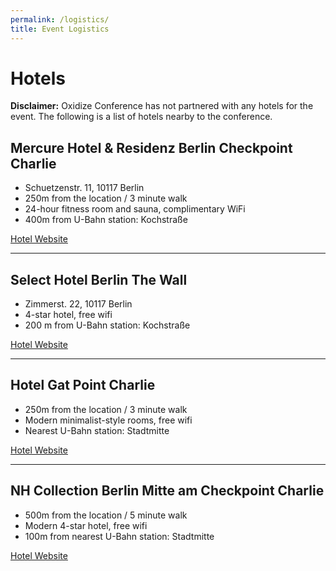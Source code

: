 ```yaml
---
permalink: /logistics/
title: Event Logistics
---
```


# Hotels

**Disclaimer:** Oxidize Conference has not partnered with any hotels for the event. The following is a list of hotels nearby to the conference.

## Mercure Hotel & Residenz Berlin Checkpoint Charlie

- Schuetzenstr. 11, 10117 Berlin
- 250m from the location / 3 minute walk
- 24-hour fitness room and sauna, complimentary WiFi
- 400m from U-Bahn station: Kochstraße

<a href="https://www.accorhotels.com/gb/hotel-3120-mercure-hotel-residenz-berlin-checkpoint-charlie/index.shtml" class = 'btn'>Hotel Website</a>

---
## Select Hotel Berlin The Wall

- Zimmerst. 22, 10117 Berlin
- 4-star hotel, free wifi
- 200 m from U-Bahn station: Kochstraße

<a href="http://wall.select-hotels.eu/" class = 'btn'>Hotel Website</a>

---
## Hotel Gat Point Charlie

- 250m from the location / 3 minute walk
- Modern minimalist-style rooms, free wifi
- Nearest U-Bahn station: Stadtmitte

<a href="https://hotelgatpointcharlie.com/de" class = 'btn'>Hotel Website</a>

---
## NH Collection Berlin Mitte am Checkpoint Charlie

- 500m from the location / 5 minute walk
- Modern 4-star hotel, free wifi
- 100m from nearest U-Bahn station: Stadtmitte

<a href="https://www.nh-hotels.com/hotel/nh-collection-berlin-mitte-checkpoint-charlie" class = 'btn'>Hotel Website</a>


